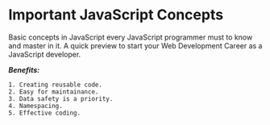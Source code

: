 ﻿# Important JavaScript Concepts

Basic concepts in JavaScript every JavaScript programmer must to know and master in it. A quick preview to start your Web Development Career as a JavaScript developer.

***Benefits:***

	1. Creating reusable code.
	2. Easy for maintainance.
	3. Data safety is a priority.
	4. Namespacing.
	5. Effective coding.
